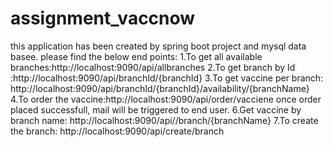 # assignment_vaccnow

this application has been created by spring boot project and mysql data basee.
please find the below end points:
1.To get all available branches:http://localhost:9090/api/allbranches
2.To get branch by Id :http://localhost:9090/api/branchId/{branchId}
3.To get vaccine per branch: http://localhost:9090/api/branchId/{branchId}/availability/{branchName}
4.To order the vaccine:http://localhost:9090/api/order/vacciene
once order placed successfull, mail will be triggered to end user.
6.Get vaccine by branch name: http://localhost:9090/api//branch/{branchName}
7.To create the branch: http://localhost:9090/api/create/branch
